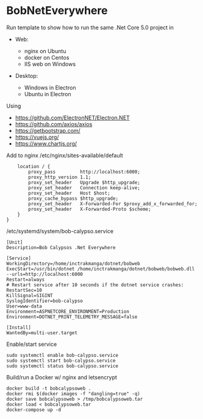 # BobNetEverywhere

Run template to show how to run the same .Net Core 5.0 project in 
* Web: 
	* nginx on Ubuntu
	* docker on Centos
	* IIS web on Windows

* Desktop:
	* Windows in Electron
	* Ubuntu in Electron

Using
* https://github.com/ElectronNET/Electron.NET
* https://github.com/axios/axios
* https://getbootstrap.com/
* https://vuejs.org/
* https://www.chartjs.org/



Add to nginx /etc/nginx/sites-available/default
```
    location / {
        proxy_pass         http://localhost:6000;
        proxy_http_version 1.1;
        proxy_set_header   Upgrade $http_upgrade;
        proxy_set_header   Connection keep-alive;
        proxy_set_header   Host $host;
        proxy_cache_bypass $http_upgrade;
        proxy_set_header   X-Forwarded-For $proxy_add_x_forwarded_for;
        proxy_set_header   X-Forwarded-Proto $scheme;
    }
}
```

/etc/systemd/system/bob-calypso.service
```
[Unit]
Description=Bob Calypsos .Net Everywhere

[Service]
WorkingDirectory=/home/inctrakmanga/dotnet/bobweb
ExecStart=/usr/bin/dotnet /home/inctrakmanga/dotnet/bobweb/bobweb.dll --urls=http://localhost:6000
Restart=always
# Restart service after 10 seconds if the dotnet service crashes:
RestartSec=10
KillSignal=SIGINT
SyslogIdentifier=bob-calypso
User=www-data
Environment=ASPNETCORE_ENVIRONMENT=Production
Environment=DOTNET_PRINT_TELEMETRY_MESSAGE=false

[Install]
WantedBy=multi-user.target
```
Enable/start service
```
sudo systemctl enable bob-calypso.service
sudo systemctl start bob-calypso.service
sudo systemctl status bob-calypso.service
```

Build/run a Docker w/ nginx and letsencrypt
```
docker build -t bobcalypsoweb .
docker rmi $(docker images -f "dangling=true" -q)
docker save bobcalypsoweb > /tmp/bobcalypsoweb.tar
docker load < bobcalypsoweb.tar
docker-compose up -d
```
